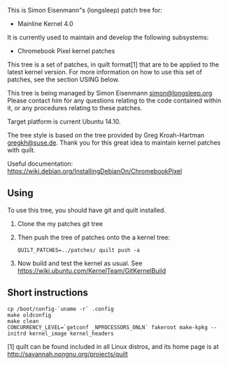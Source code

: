 This is Simon Eisenmann"s (longsleep) patch tree for:
  - Mainline Kernel 4.0

It is currently used to maintain and develop the following subsystems:
  - Chromebook Pixel kernel patches

This tree is a set of patches, in quilt format[1] that are to be applied
to the latest kernel version.  For more information on how to use this
set of patches, see the section USING below.

This tree is being managed by Simon Eisenmann <simon@longsleep.org>
Please contact him for any questions relating to the code contained
within it, or any procedures relating to these patches.

Target platform is current Ubuntu 14.10.

The tree style is based on the tree provided by Greg Kroah-Hartman
<gregkh@suse.de>. Thank you for this great idea to maintain kernel
patches with quilt.

Useful documentation: https://wiki.debian.org/InstallingDebianOn/ChromebookPixel

## Using

To use this tree, you should have git and quilt installed.

1. Clone the my patches git tree

2. Then push the tree of patches onto the a kernel tree:

	`QUILT_PATCHES=../patches/ quilt push -a`

3. Now build and test the kernel as usual. See https://wiki.ubuntu.com/KernelTeam/GitKernelBuild

## Short instructions

	cp /boot/config-`uname -r` .config
	make oldconfig
	make clean
	CONCURRENCY_LEVEL=`getconf _NPROCESSORS_ONLN` fakeroot make-kpkg --initrd kernel_image kernel_headers


[1] quilt can be found included in all Linux distros, and its home page
    is at http://savannah.nongnu.org/projects/quilt
